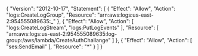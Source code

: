 {
"Version": "2012-10-17",
"Statement": [
{
"Effect": "Allow",
"Action": "logs:CreateLogGroup",
"Resource": "arn:aws:logs:us-east-2:954555089635:_"
},
{
"Effect": "Allow",
"Action": [
"logs:CreateLogStream",
"logs:PutLogEvents"
],
"Resource": [
"arn:aws:logs:us-east-2:954555089635:log-group:/aws/lambda/CreateAuthChallange"
]
},
{
"Effect": "Allow",
"Action": [
"ses:SendEmail"
],
"Resource": "*"
}
]
}
